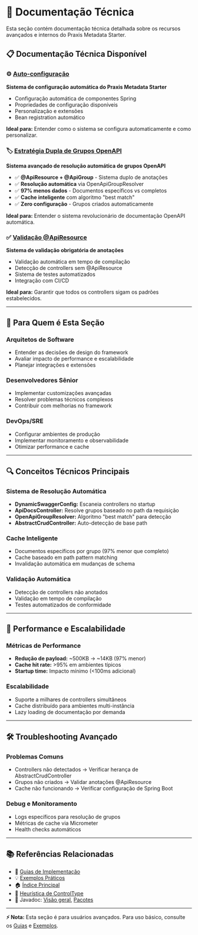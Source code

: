 # 🔧 Documentação Técnica

Esta seção contém documentação técnica detalhada sobre os recursos avançados e internos do Praxis Metadata Starter.

## 📋 **Documentação Técnica Disponível**

### ⚙️ [Auto-configuração](AUTO-CONFIGURACAO.md)
**Sistema de configuração automática do Praxis Metadata Starter**

- Configuração automática de componentes Spring
- Propriedades de configuração disponíveis  
- Personalização e extensões
- Bean registration automático

**Ideal para:** Entender como o sistema se configura automaticamente e como personalizar.

### 🏷️ [Estratégia Dupla de Grupos OpenAPI](ESTRATEGIA-DUPLA-GRUPOS-OPENAPI.md)
**Sistema avançado de resolução automática de grupos OpenAPI**

- ✅ **@ApiResource + @ApiGroup** - Sistema duplo de anotações
- ✅ **Resolução automática** via OpenApiGroupResolver  
- ✅ **97% menos dados** - Documentos específicos vs completos
- ✅ **Cache inteligente** com algoritmo "best match"
- ✅ **Zero configuração** - Grupos criados automaticamente

**Ideal para:** Entender o sistema revolucionário de documentação OpenAPI automática.

### ✅ [Validação @ApiResource](VALIDACAO-API-RESOURCE.md)
**Sistema de validação obrigatória de anotações**

- Validação automática em tempo de compilação
- Detecção de controllers sem @ApiResource
- Sistema de testes automatizados
- Integração com CI/CD

**Ideal para:** Garantir que todos os controllers sigam os padrões estabelecidos.

---

## 🎯 **Para Quem é Esta Seção**

### **Arquitetos de Software**
- Entender as decisões de design do framework
- Avaliar impacto de performance e escalabilidade
- Planejar integrações e extensões

### **Desenvolvedores Sênior** 
- Implementar customizações avançadas
- Resolver problemas técnicos complexos  
- Contribuir com melhorias no framework

### **DevOps/SRE**
- Configurar ambientes de produção
- Implementar monitoramento e observabilidade
- Otimizar performance e cache

---

## 🔍 **Conceitos Técnicos Principais**

### **Sistema de Resolução Automática**
- **DynamicSwaggerConfig:** Escaneia controllers no startup
- **ApiDocsController:** Resolve grupos baseado no path da requisição
- **OpenApiGroupResolver:** Algoritmo "best match" para detecção
- **AbstractCrudController:** Auto-detecção de base path

### **Cache Inteligente**
- Documentos específicos por grupo (97% menor que completo)
- Cache baseado em path pattern matching
- Invalidação automática em mudanças de schema

### **Validação Automática**
- Detecção de controllers não anotados
- Validação em tempo de compilação
- Testes automatizados de conformidade

---

## 🚀 **Performance e Escalabilidade**

### **Métricas de Performance**
- **Redução de payload:** ~500KB → ~14KB (97% menor)
- **Cache hit rate:** >95% em ambientes típicos
- **Startup time:** Impacto mínimo (<100ms adicional)

### **Escalabilidade**
- Suporte a milhares de controllers simultâneos
- Cache distribuído para ambientes multi-instância
- Lazy loading de documentação por demanda

---

## 🛠️ **Troubleshooting Avançado**

### **Problemas Comuns**
- Controllers não detectados → Verificar herança de AbstractCrudController
- Grupos não criados → Validar anotações @ApiResource
- Cache não funcionando → Verificar configuração de Spring Boot

### **Debug e Monitoramento**
- Logs específicos para resolução de grupos
- Métricas de cache via Micrometer
- Health checks automáticos

---

## 📚 **Referências Relacionadas**

- 📖 [Guias de Implementação](../guides/)
- 💡 [Exemplos Práticos](../examples/)
- 🏠 [Índice Principal](../README.md)
 - 🧭 [Heurística de ControlType](../concepts/CONTROLTYPE-HEURISTICA.md)
 - 🔎 Javadoc: [Visão geral](../apidocs/index.html), [Pacotes](../apidocs/allpackages-index.html)

---

**⚡ Nota:** Esta seção é para usuários avançados. Para uso básico, consulte os [Guias](../guides/) e [Exemplos](../examples/).
